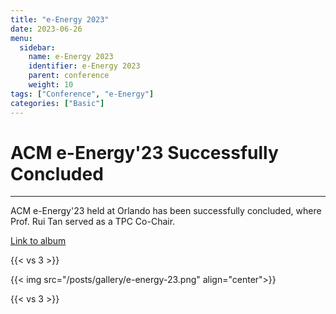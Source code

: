 ```yaml
---
title: "e-Energy 2023"
date: 2023-06-26
menu:
  sidebar:
    name: e-Energy 2023
    identifier: e-Energy 2023
    parent: conference
    weight: 10
tags: ["Conference", "e-Energy"]
categories: ["Basic"]
---
```

# ACM e-Energy'23 Successfully Concluded

---
ACM e-Energy'23 held at Orlando has been successfully concluded, where Prof. Rui Tan served as a TPC Co-Chair.

[Link to album](https://photos.app.goo.gl/tjZaK8zn49CD1ACN9)

{{< vs 3 >}}

{{< img src="/posts/gallery/e-energy-23.png" align="center">}}

{{< vs 3 >}}
